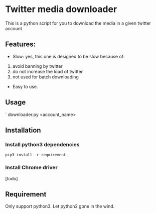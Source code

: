 # Twitter media downloader
This is a python script for you to download the media in a given twitter account

## Features:
* Slow: yes, this one is designed to be slow because of: 
1. avoid banning by twitter
2. do not increase the load of twitter
3. not used for batch downloading
* Easy to use. 

## Usage
` downloader.py <account_name>

## Installation

### Install python3 dependencies

`pip3 install -r requirement`

### Install Chrome driver

[todo]

## Requirement
Only support python3. Let python2 gone in the wind.
